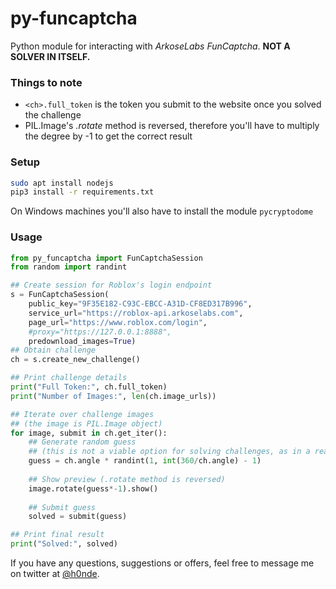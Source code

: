 # py-funcaptcha
Python module for interacting with *ArkoseLabs FunCaptcha*. **NOT A SOLVER IN ITSELF.**

### Things to note
- `<ch>.full_token` is the token you submit to the website once you solved the challenge
- PIL.Image's *.rotate* method is reversed, therefore you'll have to multiply the degree by -1 to get the correct result


### Setup
```bash
sudo apt install nodejs
pip3 install -r requirements.txt
```
On Windows machines you'll also have to install the module `pycryptodome`


### Usage
```python
from py_funcaptcha import FunCaptchaSession
from random import randint

## Create session for Roblox's login endpoint
s = FunCaptchaSession(
    public_key="9F35E182-C93C-EBCC-A31D-CF8ED317B996",
    service_url="https://roblox-api.arkoselabs.com",
    page_url="https://www.roblox.com/login",
    #proxy="https://127.0.0.1:8888",
    predownload_images=True)
## Obtain challenge
ch = s.create_new_challenge()

## Print challenge details
print("Full Token:", ch.full_token)
print("Number of Images:", len(ch.image_urls))

## Iterate over challenge images
## (the image is PIL.Image object)
for image, submit in ch.get_iter():
    ## Generate random guess
    ## (this is not a viable option for solving challenges, as in a real scenario you would use machine-learning or human-assisted image rotating services)
    guess = ch.angle * randint(1, int(360/ch.angle) - 1)
    
    ## Show preview (.rotate method is reversed)
    image.rotate(guess*-1).show()
    
    ## Submit guess
    solved = submit(guess)

## Print final result
print("Solved:", solved)
```

If you have any questions, suggestions or offers, feel free to message me on twitter at [@h0nde](https://twitter.com/h0nde).
